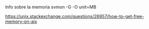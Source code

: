 Info sobre la memoria
svmon -G -O unit=MB

https://unix.stackexchange.com/questions/26957/how-to-get-free-memory-on-aix
